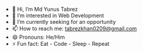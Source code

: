 - 👋 Hi, I’m Md Yunus Tabrez
- 👀 I’m interested in Web Development
- 🌱 I’m currently seeking for an opportunity 
- 📫 How to reach me: tabrezkhan0209@gmail.com
- 😄 Pronouns: He/Him
- ⚡ Fun fact: Eat - Code - Sleep - Repeat

<!---
tabrez1433/tabrez1433 is a ✨ special ✨ repository because its `README.md` (this file) appears on your GitHub profile.
You can click the Preview link to take a look at your changes.
--->
